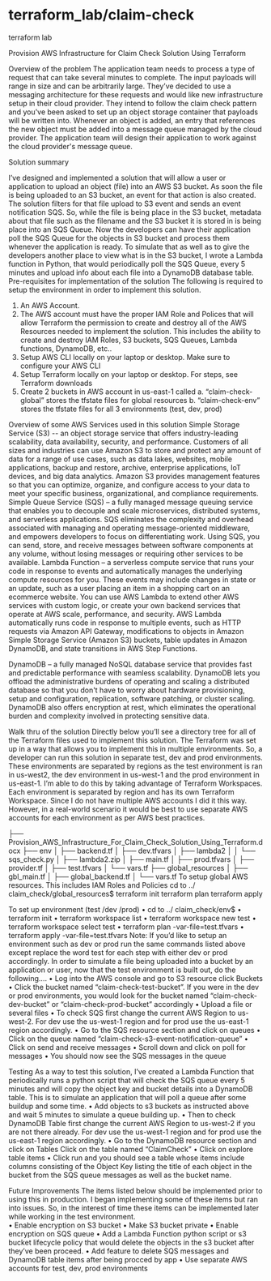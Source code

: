 # terraform_lab/claim-check
terraform lab

Provision AWS Infrastructure for Claim Check Solution Using Terraform

Overview of the problem 
The application team needs to process a type of request that can take several minutes to complete. The input payloads will range in size and can be arbitrarily large. They’ve decided to use a messaging architecture for these requests and would like new infrastructure setup in their cloud provider. They intend to follow the claim check pattern and you've been asked to set up an object storage container that payloads will be written into. Whenever an object is added, an entry that references the new object must be added into a message queue managed by the cloud provider. The application team will design their application to work against the cloud provider's message queue.

Solution summary
 
I’ve designed and implemented a solution that will allow a user or application to upload an object (file) into an AWS S3 bucket.  As soon the file is being uploaded to an S3 bucket, an event for that action is also created. The solution filters for that file upload to S3 event and sends an event notification SQS. So, while the file is being place in the S3 bucket, metadata about that file such as the filename and the S3 bucket it is stored in is being place into an SQS Queue. Now the developers can have their application poll the SQS Queue for the objects in S3 bucket and process them whenever the application is ready. To simulate that as well as to give the developers another place to view what is in the S3 bucket, I wrote a Lambda function in Python, that would periodically poll the SQS Queue, every 5 minutes and upload info about each file into a DynamoDB database table.
Pre-requisites for implementation of the solution
The following is required to setup the environment in order to implement this solution.
1.	An AWS Account.
2.	The AWS account must have the proper IAM Role and Polices that will allow Terraform the permission to create and destroy all of the AWS Resources needed to implement the solution. This includes the ability to create and destroy IAM Roles, S3 buckets, SQS Queues, Lambda functions, DynamoDB, etc..
3.	Setup AWS CLI locally on your laptop or desktop. Make sure to configure your AWS CLI
4.	Setup Terraform locally on your laptop or desktop.  For steps, see Terraform downloads
5.	Create 2 buckets in AWS account in us-east-1 called
a.	“claim-check-global” stores the tfstate files for global resources
b.	“claim-check-env” stores the tfstate files for all 3 environments (test, dev, prod)

Overview of some AWS Services used in this solution
Simple Storage Service (S3) --  an object storage service that offers industry-leading scalability, data availability, security, and performance. Customers of all sizes and industries can use Amazon S3 to store and protect any amount of data for a range of use cases, such as data lakes, websites, mobile applications, backup and restore, archive, enterprise applications, IoT devices, and big data analytics. Amazon S3 provides management features so that you can optimize, organize, and configure access to your data to meet your specific business, organizational, and compliance requirements.
Simple Queue Service (SQS) – a fully managed message queuing service that enables you to decouple and scale microservices, distributed systems, and serverless applications. SQS eliminates the complexity and overhead associated with managing and operating message-oriented middleware, and empowers developers to focus on differentiating work. Using SQS, you can send, store, and receive messages between software components at any volume, without losing messages or requiring other services to be available.
Lambda Function – a serverless compute service that runs your code in response to events and automatically manages the underlying compute resources for you. These events may include changes in state or an update, such as a user placing an item in a shopping cart on an ecommerce website. You can use AWS Lambda to extend other AWS services with custom logic, or create your own backend services that operate at AWS scale, performance, and security. AWS Lambda automatically runs code in response to multiple events, such as HTTP requests via Amazon API Gateway, modifications to objects in Amazon Simple Storage Service (Amazon S3) buckets, table updates in Amazon DynamoDB, and state transitions in AWS Step Functions.

DynamoDB –  a fully managed NoSQL database service that provides fast and predictable performance with seamless scalability. DynamoDB lets you offload the administrative burdens of operating and scaling a distributed database so that you don't have to worry about hardware provisioning, setup and configuration, replication, software patching, or cluster scaling. DynamoDB also offers encryption at rest, which eliminates the operational burden and complexity involved in protecting sensitive data.

Walk thru of the solution
Directly below you’ll see a directory tree for all of the Terraform files used to implement this solution. The Terraform was set up in a way that allows you to implement this in multiple environments. So, a developer can run this solution in separate test, dev and prod environments. These environments are separated by regions as the test environment is ran in us-west2, the dev environment in us-west-1 and the prod environment in us-east-1. I’m able to do this by taking advantage of Terraform Workspaces. Each environment is separated by region and has its own Terraform Workspace. Since I do not have multiple AWS accounts I did it this way. However, in a real-world scenario it would be best to use separate AWS accounts for each environment as per AWS best practices. 

├── Provision_AWS_Infrastructure_For_Claim_Check_Solution_Using_Terraform.docx
├── env
│   ├── backend.tf
│   ├── dev.tfvars
│   ├── lambda2
│   │   └── sqs_check.py
│   ├── lambda2.zip
│   ├── main.tf
│   ├── prod.tfvars
│   ├── provider.tf
│   ├── test.tfvars
│   └── vars.tf
├── global_resources
│   ├── gbl_main.tf
│   ├── global_backend.tf
│   └── vars.tf
To setup global AWS resources. This includes IAM Roles and Policies 
cd to ../ claim_check/global_resources$
terraform init
terraform plan 
terraform apply

To set up environment (test /dev /prod)
•	cd to ../ claim_check/env$
•	terraform init
•	terraform workspace list
•	terraform workspace new test
•	terraform workspace select test
•	terraform plan -var-file=test.tfvars
•	terraform apply -var-file=test.tfvars
Note: If you’d like to setup an environment such as dev or prod run the same commands listed above except replace the word test for each step with either dev or prod accordingly. 
In order to simulate a file being uploaded into a bucket by an application or user, now that the test environment is built out, do the following….
•	Log into the AWS console and go to S3 resource click Buckets
•	Click the bucket named “claim-check-test-bucket”. If you were in the dev or prod environments, you would look for the bucket named “claim-check-dev-bucket” or “claim-check-prod-bucket” accordingly
•	Upload a file or several files
•	To check SQS first change the current AWS Region to us-west-2. For dev use the us-west-1 region and for prod use the us-east-1 region accordingly.
•	Go to the SQS resource section and click on queues
•	Click on the queue named “claim-check-s3-event-notification-queue”
•	Click on send and receive messages
•	Scroll down and click on poll for messages
•	You should now see the SQS messages in the queue

 
 

Testing
As a way to test this solution, I’ve created a Lambda Function that periodically runs a python script that will check the SQS queue every 5 minutes and will copy the object key and bucket details into a DynamoDB table.  This is to simulate an application that will poll a queue after some buildup and some time.
•	Add objects to s3 buckets as instructed above and wait 5 minutes to simulate a queue building up. 
•	Then to check DynamoDB Table first change the current AWS Region to us-west-2 if you are not there already. For dev use the us-west-1 region and for prod use the us-east-1 region accordingly.
•	Go to the DynamoDB resource section and click on Tables
Click on the table named “ClaimCheck”
•	Click on explore table items
•	Click run and you should see a table whose items include columns consisting of the Object Key listing the title of each object in the bucket from the SQS queue messages as well as the bucket name.

 

Future Improvements
The items listed below should be implemented prior to using this in production. I began implementing some of these items but ran into issues. So, in the interest of time these items can be implemented later while working in the test environment.  
•	Enable encryption on S3 bucket 
•	Make S3 bucket private
•	Enable encryption on SQS queue
•	Add a Lambda Function python script or s3 bucket lifecycle policy that would delete the objects in the s3 bucket after they’ve been proceed.
•	Add feature to delete SQS messages and DynamoDB table items after being procced by app
•	Use separate AWS accounts for test, dev, prod environments


